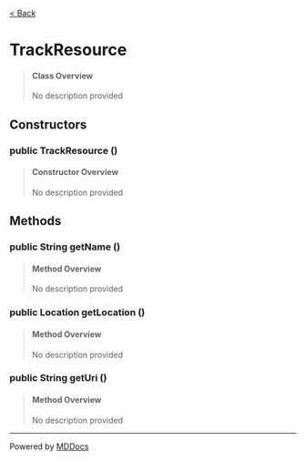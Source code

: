 [< Back](../README.md)
# TrackResource #
>#### Class Overview ####
>No description provided
## Constructors ##
### public TrackResource () ###
>#### Constructor Overview ####
>No description provided
>
## Methods ##
### public String getName () ###
>#### Method Overview ####
>No description provided
>
### public Location getLocation () ###
>#### Method Overview ####
>No description provided
>
### public String getUri () ###
>#### Method Overview ####
>No description provided
>

---
Powered by [MDDocs](https://github.com/VRCube/MDDocs)